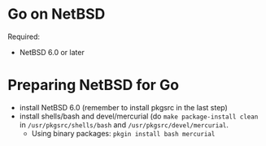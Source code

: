 # Go on NetBSD

Required:

  * NetBSD 6.0 or later

# Preparing NetBSD for Go
  * install NetBSD 6.0 (remember to install pkgsrc in the last step)
  * install shells/bash and devel/mercurial (do ` make package-install clean ` in ` /usr/pkgsrc/shells/bash ` and ` /usr/pkgsrc/devel/mercurial `.
    * Using binary packages: ` pkgin install bash mercurial `